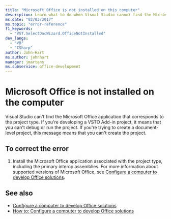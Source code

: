 ```yaml
---
title: "Microsoft Office is not installed on this computer"
description: Learn what to do when Visual Studio cannot find the Microsoft Office application that corresponds to your project type.
ms.date: "02/02/2017"
ms.topic: "error-reference"
f1_keywords:
  - "VST.SelectDocWizard.OfficeNotInstalled"
dev_langs:
  - "VB"
  - "CSharp"
author: John-Hart
ms.author: johnhart
manager: jmartens
ms.subservice: office-development
---
```

# Microsoft Office is not installed on the computer

  Visual Studio can't find the Microsoft Office application that corresponds to the project type. If you're developing a VSTO Add-in project, it means that you can't debug or run the project. If you're trying to create a document-level project, this message means that you can't create the project.

## To correct the error

1. Install the Microsoft Office application associated with the project type, including the primary interop assemblies. For more information about supported versions of Microsoft Office, see [Configure a computer to develop Office solutions](../vsto/how-to-configure-a-computer-to-develop-office-solutions.md).

## See also

- [Configure a computer to develop Office solutions](../vsto/configuring-a-computer-to-develop-office-solutions.md)
- [How to: Configure a computer to develop Office solutions](../vsto/how-to-configure-a-computer-to-develop-office-solutions.md)
